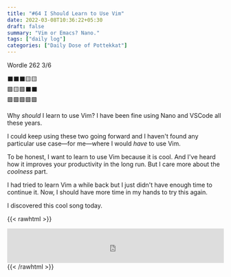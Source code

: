```yaml
---
title: "#64 I Should Learn to Use Vim"
date: 2022-03-08T10:36:22+05:30
draft: false
summary: "Vim or Emacs? Nano."
tags: ["daily log"]
categories: ["Daily Dose of Pottekkat"]
---
```


Wordle 262 3/6

⬛⬛⬛🟨🟨\
🟩🟨🟩⬛⬛\
🟩🟩🟩🟩🟩

Why _should_ I learn to use Vim? I have been fine using Nano and VSCode all these years.

I could keep using these two going forward and I haven't found any particular use case—for me—where I would _have_ to use Vim.

To be honest, I want to learn to use Vim because it is cool. And I've heard how it improves your productivity in the long run. But I care more about the _coolness_ part.

I had tried to learn Vim a while back but I just didn't have enough time to continue it. Now, I should have more time in my hands to try this again.

I discovered this cool song today.

{{< rawhtml >}}

<iframe src="https://open.spotify.com/embed/track/40F0039l1fl2It8LOqr0Kl?utm_source=generator&theme=0" width="100%" height="80" frameBorder="0" allowfullscreen="" allow="autoplay; clipboard-write; encrypted-media; fullscreen; picture-in-picture"></iframe>
{{< /rawhtml >}}

